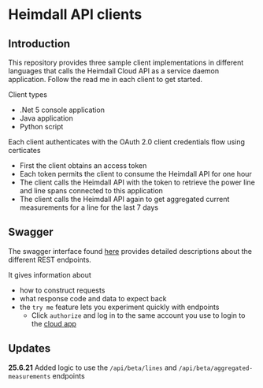 # Heimdall API clients

## Introduction

This repository provides three sample client implementations in different languages that calls the Heimdall Cloud API as a service daemon application. Follow the read me in each client to get started.

Client types
* .Net 5 console application
* Java application
* Python script

Each client authenticates with the OAuth 2.0 client credentials flow using certicates
* First the client obtains an access token
* Each token permits the client to consume the Heimdall API for one hour
* The client calls the Heimdall API with the token to retrieve the power line and line spans connected to this application
* The client calls the Heimdall API again to get aggregated current measurements for a line for the last 7 days

## Swagger

The swagger interface found [here](https://api.heimdallcloud.com/index.html) provides detailed descriptions about the different REST endpoints. 

It gives information about
* how to construct requests
* what response code and data to expect back
* the `try me` feature lets you experiment quickly with endpoints 
	* Click `authorize` and log in to the same account you use to login to the [cloud app](https://heimdallcloud.com/)

## Updates

**25.6.21** 
Added logic to use the `/api/beta/lines` and `/api/beta/aggregated-measurements` endpoints